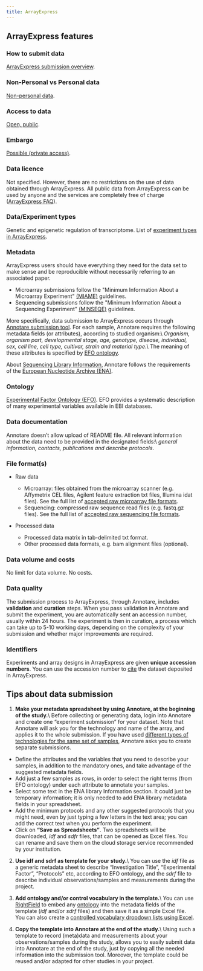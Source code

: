 ```yaml
---
title: ArrayExpress
---
```

## ArrayExpress features
### How to submit data
[ArrayExpress submission overview](https://www.ebi.ac.uk/arrayexpress/submit/overview.html).

### Non-Personal vs Personal data
[Non-personal data](https://www.ebi.ac.uk/arrayexpress/help/data_availability.html).

### Access to data
[Open, public](https://www.ebi.ac.uk/arrayexpress/help/FAQ.html#data_restrictions).

### Embargo
[Possible (private access)](https://www.ebi.ac.uk/arrayexpress/help/data_availability.html#general).

### Data licence
Not specified. However, there are no restrictions on the use of data obtained through ArrayExpress. All public data from ArrayExpress can be used by anyone and the services are completely free of charge ([ArrayExpress FAQ](https://www.ebi.ac.uk/arrayexpress/help/FAQ.html#data_restrictions)).

### Data/Experiment types
Genetic and epigenetic regulation of transcriptome. List of [experiment types in ArrayExpress](https://www.ebi.ac.uk/arrayexpress/help/experiment_types.html).

### Metadata
ArrayExpress users should have everything they need for the data set to make sense and be reproducible without necessarily referring to an associated paper.  
* Microarray submissions follow the "Minimum Information About a Microarray Experiment" [(MIAME)](http://fged.org/projects/miame/) guidelines.
* Sequencing submissions follow the "Minimum Information About a Sequencing Experiment" [(MINSEQE)](http://fged.org/projects/minseqe/) guidelines.

More specifically, data submission to ArrayExpress occurs through [Annotare submission tool](https://www.ebi.ac.uk/fg/annotare/login/). For each sample, Annotare requires the following metadata fields (or attributes), according to studied organism:\\
*Organism, organism part, developmental stage, age, genotype, disease, individual, sex, cell line, cell type, cultivar, strain and material type*.\\
The meaning of these attributes is specified by [EFO ontology](https://www.ebi.ac.uk/ols/ontologies/efo).

About  [Sequencing Library Information](https://www.ebi.ac.uk/fg/annotare/help/seq_lib_spec.html), Annotare follows the requirements of the [European Nucleotide Archive (ENA)](https://www.ebi.ac.uk/ena/about).

### Ontology
[Experimental Factor Ontology (EFO)](https://www.ebi.ac.uk/ols/ontologies/efo). EFO provides a systematic description of many experimental variables available in EBI databases.

### Data documentation
Annotare doesn’t allow upload of README file. All relevant information about the data need to be provided in the designated fields:\\
*general information, contacts, publications and describe protocols*.

### File format(s)
* Raw data
  * Microarray: files obtained from the microarray scanner (e.g. Affymetrix CEL files, Agilent feature extraction txt files, Illumina idat files). See the full list of [accepted raw microarray file formats](https://www.ebi.ac.uk/fg/annotare/help/accepted_raw_ma_file_formats.html).
  * Sequencing: compressed raw sequence read files (e.g. fastq.gz files). See the full list of [accepted raw sequencing file formats](https://www.ebi.ac.uk/arrayexpress/help/UHTS_submissions.html#HowToSubmit).

* Processed data
  * Processed data matrix in tab-delimited txt format.
  * Other processed data formats, e.g. bam alignment files (optional).

### Data volume and costs
No limit for data volume. No costs.

### Data quality
The submission process to ArrayExpress, through Annotare, includes **validation** and **curation** steps. When you pass validation in Annotare and submit the experiment, you are automatically sent an accession number, usually within 24 hours. The experiment is then in curation, a process which can take up to 5-10 working days, depending on the complexity of your submission and whether major improvements are required.

### Identifiers
Experiments and array designs in ArrayExpress are given **unique accession numbers**. You can use the accession number to [cite](https://www.ebi.ac.uk/arrayexpress/help/FAQ.html#cite) the dataset deposited in ArrayExpress.

## Tips about data submission
1.  **Make your metadata spreadsheet by using Annotare, at the beginning of the study.**\\
Before collecting or generating data, login into Annotare and create one “experiment submission” for your dataset. Note that Annotare will ask you for the technology and name of the array, and applies it to the whole submission. If you have used [different types of technologies for the same set of samples](https://www.ebi.ac.uk/arrayexpress/help/pre-submission_checklist.html), Annotare asks you to create separate submissions.
  * Define the attributes and the variables that you need to describe your samples, in addition to the mandatory ones, and take advantage of the suggested metadata fields.
  * Add just a few samples as rows, in order to select the right terms (from EFO ontology) under each attribute to annotate your samples.
  * Select some text in the ENA library Information section. It could just be temporary information; it is only needed to add ENA library metadata fields in your spreadsheet.
  * Add the minimum protocols and any other suggested protocols that you might need, even by just typing a few letters in the text area; you can add the correct text when you perform the experiment.
  * Click on **“Save as Spreadsheets”**. Two spreadsheets will be downloaded, *idf* and *sdfr* files, that can be opened as Excel files. You can rename and save them on the cloud storage service recommended by your institution.

2.  **Use idf and sdrf as template for your study.**\\
You can use the *idf* file as a generic metadata sheet to describe “Investigation Title”, “Experimental Factor”, “Protocols” etc, according to EFO ontology, and the *sdrf* file to describe individual observations/samples and measurements during the project.

3.  **Add ontology and/or control vocabulary in the template.**\\
You can use [RightField](https://rightfield.org.uk) to embed any [ontology](ontology) into the metadata fields of the template (*idf* and/or *sdrf* files) and then save it as a simple Excel file. You can also create a [controlled vocabulary dropdown lists using Excel](https://support.microsoft.com/en-us/office/create-a-drop-down-list-7693307a-59ef-400a-b769-c5402dce407b?ui=en-us&rs=en-us&ad=us).

4.  **Copy the template into Annotare at the end of the study.**\\
Using such a template to record (meta)data and measurements about your observations/samples during the study, allows you to easily submit data into Annotare at the end of the study, just by copying all the needed information into the submission tool. Moreover, the template could be reused and/or adapted for other studies in your project.
